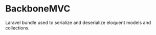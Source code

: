 BackboneMVC
===========

Laravel bundle used to serialize and deserialize eloquent models and collections.
